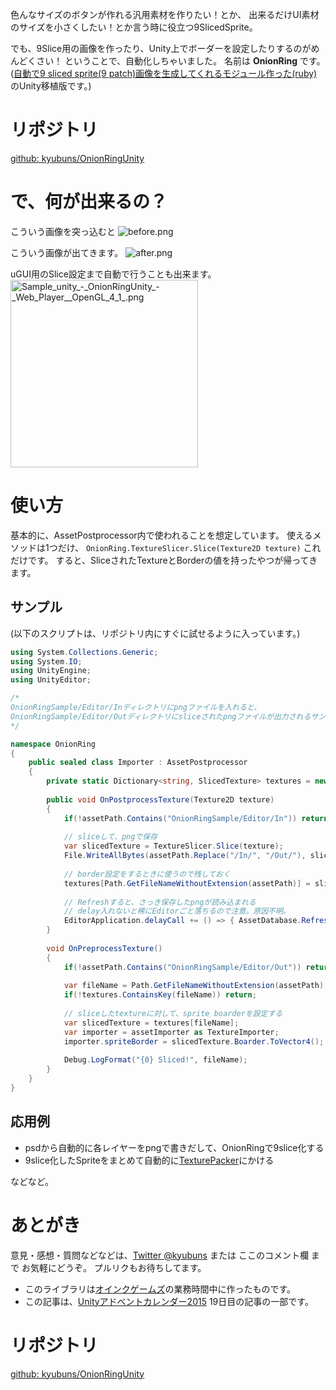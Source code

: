 色んなサイズのボタンが作れる汎用素材を作りたい！とか、
出来るだけUI素材のサイズを小さくしたい！とか言う時に役立つ9SlicedSprite。

でも、9Slice用の画像を作ったり、Unity上でボーダーを設定したりするのがめんどくさい！
ということで、自動化しちゃいました。
名前は **OnionRing** です。
([自動で9 sliced sprite(9 patch)画像を生成してくれるモジュール作った(ruby)](http://qiita.com/kyubuns/items/cb01f926966b51a5501c)のUnity移植版です。)

# リポジトリ

[github: kyubuns/OnionRingUnity](http://github.com/kyubuns/OnionRingUnity)

# で、何が出来るの？

こういう画像を突っ込むと
![before.png](https://qiita-image-store.s3.amazonaws.com/0/6459/ba6211dd-8ece-7866-7e9e-1f3f561cd175.png)

こういう画像が出てきます。
![after.png](https://qiita-image-store.s3.amazonaws.com/0/6459/3f711404-ee29-52a4-0923-d4f17d494db1.png)

uGUI用のSlice設定まで自動で行うことも出来ます。
<img width="300" alt="Sample_unity_-_OnionRingUnity_-_Web_Player__OpenGL_4_1_.png" src="https://qiita-image-store.s3.amazonaws.com/0/6459/4c30a682-b636-bd88-b941-8d4a46981625.png">

# 使い方

基本的に、AssetPostprocessor内で使われることを想定しています。
使えるメソッドは1つだけ、
```OnionRing.TextureSlicer.Slice(Texture2D texture)```
これだけです。
すると、SliceされたTextureとBorderの値を持ったやつが帰ってきます。

## サンプル

(以下のスクリプトは、リポジトリ内にすぐに試せるように入っています。)

```OnionRingSampleImporter.cs
using System.Collections.Generic;
using System.IO;
using UnityEngine;
using UnityEditor;

/*
OnionRingSample/Editor/Inディレクトリにpngファイルを入れると、
OnionRingSample/Editor/Outディレクトリにsliceされたpngファイルが出力されるサンプルです。
*/

namespace OnionRing
{
	public sealed class Importer : AssetPostprocessor
	{
		private static Dictionary<string, SlicedTexture> textures = new Dictionary<string, SlicedTexture>();
		
		public void OnPostprocessTexture(Texture2D texture)
		{
			if(!assetPath.Contains("OnionRingSample/Editor/In")) return;
			
			// sliceして、pngで保存
			var slicedTexture = TextureSlicer.Slice(texture);
			File.WriteAllBytes(assetPath.Replace("/In/", "/Out/"), slicedTexture.Texture.EncodeToPNG());
			
			// border設定をするときに使うので残しておく
			textures[Path.GetFileNameWithoutExtension(assetPath)] = slicedTexture;
			
			// Refreshすると、さっき保存したpngが読み込まれる
			// delay入れないと稀にEditorごと落ちるので注意。原因不明。
			EditorApplication.delayCall += () => { AssetDatabase.Refresh(); };
		}
		
		void OnPreprocessTexture()
		{
			if(!assetPath.Contains("OnionRingSample/Editor/Out")) return;
			
			var fileName = Path.GetFileNameWithoutExtension(assetPath);
			if(!textures.ContainsKey(fileName)) return;
			
			// sliceしたtextureに対して、sprite boarderを設定する
			var slicedTexture = textures[fileName];
			var importer = assetImporter as TextureImporter;
			importer.spriteBorder = slicedTexture.Boarder.ToVector4();
			
			Debug.LogFormat("{0} Sliced!", fileName);
		}
	}
}
```

## 応用例

* psdから自動的に各レイヤーをpngで書きだして、OnionRingで9slice化する
* 9slice化したSpriteをまとめて自動的に[TexturePacker](https://www.codeandweb.com/texturepacker)にかける

などなど。

# あとがき

意見・感想・質問などなどは、[Twitter @kyubuns](http://twitter.com/kyubuns/) または ここのコメント欄 まで お気軽にどうぞ。
プルリクもお待ちしてます。

* このライブラリは[オインクゲームズ](oinkgms.com)の業務時間中に作ったものです。
* この記事は、[Unityアドベントカレンダー2015](http://qiita.com/advent-calendar/2015/unity) 19日目の記事の一部です。

# リポジトリ

[github: kyubuns/OnionRingUnity](github.com/kyubuns/OnionRingUnity)
